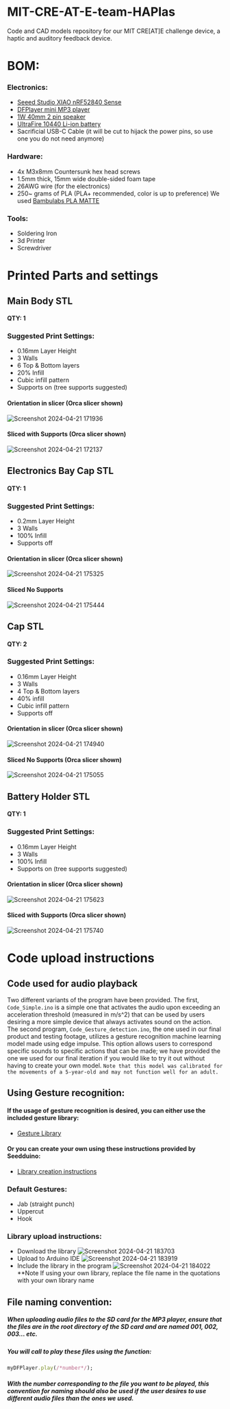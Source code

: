 # MIT-CRE-AT-E-team-HAPlas
Code and CAD models repository for our MIT CRE[AT]E challenge device, a haptic and auditory feedback device.

# BOM:
### Electronics:
  - [Seeed Studio XIAO nRF52840 Sense](https://www.seeedstudio.com/Seeed-XIAO-BLE-Sense-nRF52840-p-5253.html)
  - [DFPlayer mini MP3 player](https://www.dfrobot.com/product-1121.html)
  - [1W 40mm 2 pin speaker](https://www.amazon.com/Fielect-Magnet-Speaker-Internal-Loudspeaker/dp/B083TDLGNB?th=1)
  - [UltraFire 10440 Li-ion battery](https://www.batteryupgrade.com/shopBrowser.php?assortmentProductId=21883872&shopGroupId=70741364)
  - Sacrificial USB-C Cable (it will be cut to hijack the power pins, so use one you do not need anymore)
### Hardware:
  - 4x M3x8mm Countersunk hex head screws
  - 1.5mm thick, 15mm wide double-sided foam tape
  - 26AWG wire (for the electronics)
  - 250~ grams of PLA (PLA+ recommended, color is up to preference) We used [Bambulabs PLA MATTE](https://us.store.bambulab.com/products/pla-matte-filament?variant=41078280093832)

### Tools:
  - Soldering Iron
  - 3d Printer
  - Screwdriver

# Printed Parts and settings
## Main Body STL
#### QTY: 1
### Suggested Print Settings:
  - 0.16mm Layer Height
  - 3 Walls
  - 6 Top & Bottom layers
  - 20% Infill
  - Cubic infill pattern
  - Supports on (tree supports suggested)

#### Orientation in slicer (Orca slicer shown)
![Screenshot 2024-04-21 171936](https://github.com/Wafflom/MIT-CRE-AT-E-team-HAPlas/assets/128776051/62be353e-50b7-43f5-bed8-149db5c053ae)
#### Sliced with Supports (Orca slicer shown)
![Screenshot 2024-04-21 172137](https://github.com/Wafflom/MIT-CRE-AT-E-team-HAPlas/assets/128776051/8db7320b-3451-4ecb-8d23-d4d9305bb765)


## Electronics Bay Cap STL
#### QTY: 1
### Suggested Print Settings:
  - 0.2mm Layer Height
  - 3 Walls
  - 100% Infill
  - Supports off

#### Orientation in slicer (Orca slicer shown)
![Screenshot 2024-04-21 175325](https://github.com/Wafflom/MIT-CRE-AT-E-team-HAPlas/assets/128776051/c72ea51c-c83c-41b8-b700-d7b885a9bb0b)
#### Sliced No Supports
![Screenshot 2024-04-21 175444](https://github.com/Wafflom/MIT-CRE-AT-E-team-HAPlas/assets/128776051/7d12a601-3af2-460d-a372-5d9828e0e3b5)



## Cap STL
#### QTY: 2
### Suggested Print Settings:
  - 0.16mm Layer Height
  - 3 Walls
  - 4 Top & Bottom layers
  - 40% infill
  - Cubic infill pattern
  - Supports off

#### Orientation in slicer (Orca slicer shown)
![Screenshot 2024-04-21 174940](https://github.com/Wafflom/MIT-CRE-AT-E-team-HAPlas/assets/128776051/92957a9c-2f2d-41d6-bdc3-618abf81aa0e)
#### Sliced No Supports (Orca slicer shown)
![Screenshot 2024-04-21 175055](https://github.com/Wafflom/MIT-CRE-AT-E-team-HAPlas/assets/128776051/6dc53d9c-9836-4a8f-8b4e-471d5fa204ed)


## Battery Holder STL
#### QTY: 1
### Suggested Print Settings:
  - 0.16mm Layer Height
  - 3 Walls
  - 100% Infill
  - Supports on (tree supports suggested)

#### Orientation in slicer (Orca slicer shown)
![Screenshot 2024-04-21 175623](https://github.com/Wafflom/MIT-CRE-AT-E-team-HAPlas/assets/128776051/9f16c979-9573-4cbf-a245-9e6677db56b0)
#### Sliced with Supports (Orca slicer shown)
![Screenshot 2024-04-21 175740](https://github.com/Wafflom/MIT-CRE-AT-E-team-HAPlas/assets/128776051/7008d793-6a03-4064-9dfc-bb9eaba1327b)

# Code upload instructions

## Code used for audio playback
Two different variants of the program have been provided. The first, `Code_Simple.ino` is a simple one that activates the audio upon exceeding an acceleration threshold (measured in m/s^2) that can be used by users desiring a more simple device that always activates sound on the action. The second program, `Code_Gesture_detection.ino`, the one used in our final product and testing footage, utilizes a gesture recognition machine learning model made using edge impulse. This option allows users to correspond specific sounds to specific actions that can be made; we have provided the one we used for our final iteration if you would like to try it out without having to create your own model. ``Note that this model was calibrated for the movements of a 5-year-old and may not function well for an adult.``
## Using Gesture recognition:
#### If the usage of gesture recognition is desired, you can either use the included gesture library:
  - [Gesture Library](https://github.com/Wafflom/MIT-CRE-AT-E-team-HAPlas/tree/48943a845ded3df958085c8eb5ed810e9c71b0dc/Code/Gesture%20Library)
#### Or you can create your own using these instructions provided by Seedduino:
  - [Library creation instructions](https://wiki.seeedstudio.com/XIAOEI/)
    
### Default Gestures:
  - Jab (straight punch)
  - Uppercut
  - Hook
### Library upload instructions:
  - Download the library
![Screenshot 2024-04-21 183703](https://github.com/Wafflom/MIT-CRE-AT-E-team-HAPlas/assets/128776051/e48cb4b2-0d56-455a-828c-47c96e58ffa5)
  - Upload to Arduino IDE
![Screenshot 2024-04-21 183919](https://github.com/Wafflom/MIT-CRE-AT-E-team-HAPlas/assets/128776051/05f53333-7181-4f0a-af25-1892250372d7)
  - Include the library in the program
![Screenshot 2024-04-21 184022](https://github.com/Wafflom/MIT-CRE-AT-E-team-HAPlas/assets/128776051/73bcea69-021c-4e95-9af9-a23d9a30ee7a)
  **Note If using your own library, replace the file name in the quotations with your own library name

## File naming convention:
##### When uploading audio files to the SD card for the MP3 player, ensure that the files are in the root directory of the SD card and are named 001, 002, 003... etc. 
##### You will call to play these files using the function:
```ruby
myDFPlayer.play(/*number*/);
```
##### With the number corresponding to the file you want to be played, this convention for naming should also be used if the user desires to use different audio files than the ones we used.




